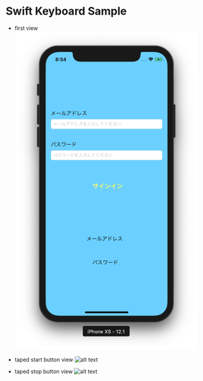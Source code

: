 # Swift Keyboard Sample

- first view
![alt text](./first_view.png)

- taped start button view
![alt text](./tapd_start_button.png)

- taped stop button view
![alt text](./taped_stop_button.png)


